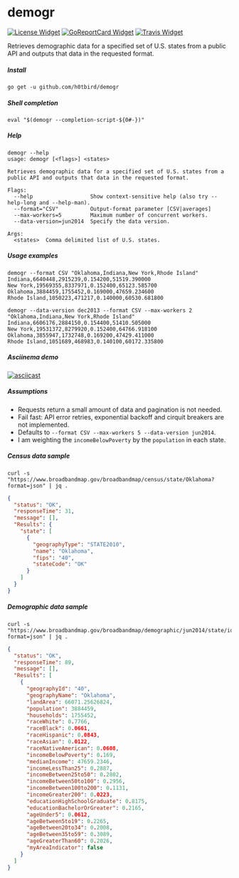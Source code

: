 # demogr

[![License Widget]][License] [![GoReportCard Widget]][GoReportCard] [![Travis Widget]][Travis]

[License]: http://www.apache.org/licenses/LICENSE-2.0.txt
[License Widget]: https://img.shields.io/badge/license-APACHE2-1eb0fc.svg
[GoReportCard]: https://goreportcard.com/report/h0tbird/demogr
[GoReportCard Widget]: https://goreportcard.com/badge/h0tbird/demogr
[Travis]: https://travis-ci.org/h0tbird/demogr
[Travis Widget]: https://travis-ci.org/h0tbird/demogr.svg?branch=master

Retrieves demographic data for a specified set of U.S. states from a public API and outputs that data in the requested format.

##### Install

```
go get -u github.com/h0tbird/demogr
```

##### Shell completion

```
eval "$(demogr --completion-script-${0#-})"
```

##### Help

```
demogr --help
usage: demogr [<flags>] <states>

Retrieves demographic data for a specified set of U.S. states from a public API and outputs that data in the requested format.

Flags:
  --help                  Show context-sensitive help (also try --help-long and --help-man).
  --format="CSV"          Output-format parameter [CSV|averages]
  --max-workers=5         Maximum number of concurrent workers.
  --data-version=jun2014  Specify the data version.

Args:
  <states>  Comma delimited list of U.S. states.
```

##### Usage examples

```
demogr --format CSV "Oklahoma,Indiana,New York,Rhode Island"
Indiana,6640448,2915239,0.154200,51519.390000
New York,19569355,8337971,0.152400,65123.585700
Oklahoma,3884459,1755452,0.169000,47659.234600
Rhode Island,1050223,471217,0.140000,60530.681800
```

```
demogr --data-version dec2013 --format CSV --max-workers 2 "Oklahoma,Indiana,New York,Rhode Island"
Indiana,6606176,2884150,0.154400,51410.505000
New York,19531372,8279920,0.152400,64766.918100
Oklahoma,3855947,1732748,0.169200,47429.411000
Rhode Island,1051689,468983,0.140100,60172.335800
```

##### Asciinema demo

[![asciicast](https://asciinema.org/a/oGyYiDYxmKwYoUDjwkTqhqL4A.png)](https://asciinema.org/a/oGyYiDYxmKwYoUDjwkTqhqL4A)

##### Assumptions

* Requests return a small amount of data and pagination is not needed.
* Fail fast: API error retries, exponential backoff and cirquit breakers are not implemented.
* Defaults to `--format CSV --max-workers 5 --data-version jun2014`.
* I am weighting the `incomeBelowPoverty` by the `population` in each state.

##### Census data sample

```
curl -s "https://www.broadbandmap.gov/broadbandmap/census/state/Oklahoma?format=json" | jq .
```

```json
{
  "status": "OK",
  "responseTime": 31,
  "message": [],
  "Results": {
    "state": [
      {
        "geographyType": "STATE2010",
        "name": "Oklahoma",
        "fips": "40",
        "stateCode": "OK"
      }
    ]
  }
}
```

##### Demographic data sample

```
curl -s "https://www.broadbandmap.gov/broadbandmap/demographic/jun2014/state/ids/40?format=json" | jq .
```

```json
{
  "status": "OK",
  "responseTime": 89,
  "message": [],
  "Results": [
    {
      "geographyId": "40",
      "geographyName": "Oklahoma",
      "landArea": 66071.25626824,
      "population": 3884459,
      "households": 1755452,
      "raceWhite": 0.7766,
      "raceBlack": 0.0661,
      "raceHispanic": 0.0843,
      "raceAsian": 0.0122,
      "raceNativeAmerican": 0.0608,
      "incomeBelowPoverty": 0.169,
      "medianIncome": 47659.2346,
      "incomeLessThan25": 0.2887,
      "incomeBetween25to50": 0.2802,
      "incomeBetween50to100": 0.2956,
      "incomeBetween100to200": 0.1131,
      "incomeGreater200": 0.0223,
      "educationHighSchoolGraduate": 0.8175,
      "educationBachelorOrGreater": 0.2165,
      "ageUnder5": 0.0612,
      "ageBetween5to19": 0.2265,
      "ageBetween20to34": 0.2008,
      "ageBetween35to59": 0.3089,
      "ageGreaterThan60": 0.2026,
      "myAreaIndicator": false
    }
  ]
}
```
